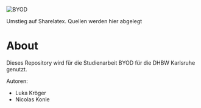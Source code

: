 ![BYOD](https://blogs.air-watch.com/wp-content/uploads/2013/12/byod-devices.png)

Umstieg auf Sharelatex. Quellen werden hier abgelegt

# About
Dieses Repository wird für die Studienarbeit BYOD für die DHBW Karlsruhe genutzt. 


Autoren:
- Luka Kröger 
- Nicolas Konle
